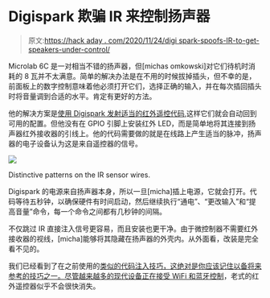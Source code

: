 # Digispark 欺骗 IR 来控制扬声器

> 原文:[https://hack aday . com/2020/11/24/digi spark-spoofs-IR-to-get-speakers-under-control/](https://hackaday.com/2020/11/24/digispark-spoofs-ir-to-get-speakers-under-control/)

Microlab 6C 是一对相当不错的扬声器，但[michas omkowski]对它们待机时消耗的 8 瓦并不太满意。简单的解决办法是在不用的时候拔掉插头，但不幸的是，前面板上的数字控制意味着他必须打开它们，选择正确的输入，并在每次插回插头时将音量调到合适的水平。肯定有更好的方法。

他的解决方案是[使用 Digispark 发射适当的红外遥控代码](https://slomkowski.eu/projects/microlab-speakers-remote-hijack/),这样它们就会自动回到可用的配置。但他没有在 GPIO 引脚上安装红外 LED，而是简单地将其连接到扬声器红外接收器的引线上。他的代码需要做的就是在线路上产生适当的脉冲，扬声器的电子设备认为这是来自遥控器的信号。

[![](../Images/d65b14bd419ca0672a90e74effc75c27.png)](https://hackaday.com/wp-content/uploads/2020/11/microlab_detail.jpg)

Distinctive patterns on the IR sensor wires.

Digispark 的电源来自扬声器本身，所以一旦[micha]插上电源，它就会打开。代码等待五秒钟，以确保硬件有时间启动，然后继续执行“通电”、“更改输入”和“提高音量”命令，每一个命令之间都有几秒钟的间隔。

不仅跳过 IR 直接注入信号更容易，而且安装也更干净。由于微控制器不需要红外接收器的视线，[micha]能够将其隐藏在扬声器的外壳内。从外面看，改装是完全看不见的。

我们已经看到了在之前使用的[类似的代码注入技巧，这绝对是你应该记住以备将来参考的技巧之一。尽管越来越多的](https://hackaday.com/2020/03/06/esp8266-adds-web-control-to-old-home-theater/)[现代设备正在接受 WiFi 和蓝牙控制](https://hackaday.com/2020/10/28/replace-your-ir-remote-with-a-web-browser/)，老式的红外遥控器似乎不会很快消失。